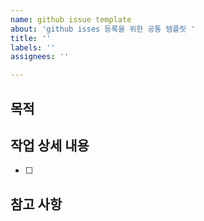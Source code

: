 ```yaml
---
name: github issue template
about: 'github isses 등록을 위한 공통 템플릿 '
title: ''
labels: ''
assignees: ''

---
```


## 목적
>
## 작업 상세 내용
- [ ]
## 참고 사항
